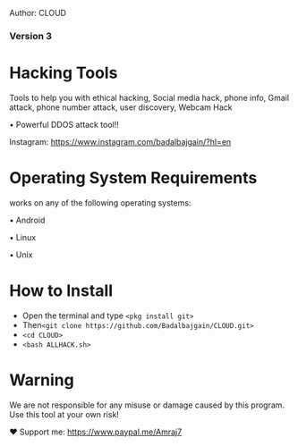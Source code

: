 Author: CLOUD
### Version 3


# Hacking Tools
Tools to help you with ethical hacking, Social media hack, phone info, Gmail attack, phone number attack, user discovery, Webcam Hack

• Powerful DDOS attack tool!!

Instagram: https://www.instagram.com/badalbajgain/?hl=en

# Operating System Requirements
works on any of the following operating systems:

• Android

• Linux

• Unix

# How to Install
* Open the terminal and type `<pkg install git>`
* Then`<git clone https://github.com/Badalbajgain/CLOUD.git>`
* `<cd CLOUD>`
* `<bash ALLHACK.sh>`


# Warning

We are not responsible for any misuse or damage caused by this program. Use this tool at your own risk!


❤️ Support me:
https://www.paypal.me/Amraj7
